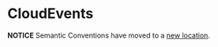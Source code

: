 # CloudEvents

**NOTICE** Semantic Conventions have moved to a
[new location](http://github.com/open-telemetry/semantic-conventions).
